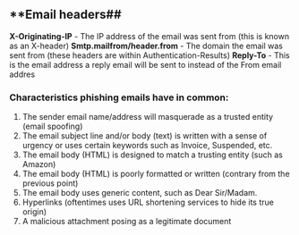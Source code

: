 ## **Email headers##
**X-Originating-IP** - The IP address of the email was sent from (this is known as an X-header)
**Smtp.mailfrom/header.from** - The domain the email was sent from (these headers are within Authentication-Results)
**Reply-To** - This is the email address a reply email will be sent to instead of the From email addres
### **Characteristics phishing emails have in common:**
1. The sender email name/address will masquerade as a trusted entity (email spoofing)
2. The email subject line and/or body (text) is written with a sense of urgency or uses certain keywords such as Invoice, Suspended, etc. 
3. The email body (HTML) is designed to match a trusting entity (such as Amazon)
4. The email body (HTML) is poorly formatted or written (contrary from the previous point)
5. The email body uses generic content, such as Dear Sir/Madam. 
6. Hyperlinks (oftentimes uses URL shortening services to hide its true origin)
7. A malicious attachment posing as a legitimate document
